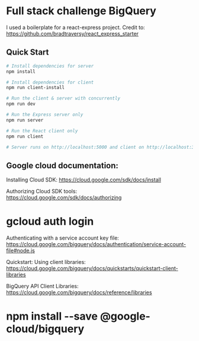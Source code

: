 
# Full stack challenge BigQuery 

I used a boilerplate for a react-express project. 
Credit to: https://github.com/bradtraversy/react_express_starter

## Quick Start

``` bash
# Install dependencies for server
npm install

# Install dependencies for client
npm run client-install

# Run the client & server with concurrently
npm run dev

# Run the Express server only
npm run server

# Run the React client only
npm run client

# Server runs on http://localhost:5000 and client on http://localhost:3000
```

## Google cloud documentation: 

Installing Cloud SDK: https://cloud.google.com/sdk/docs/install

Authorizing Cloud SDK tools: https://cloud.google.com/sdk/docs/authorizing

# gcloud auth login

Authenticating with a service account key file: https://cloud.google.com/bigquery/docs/authentication/service-account-file#node.js

Quickstart: Using client libraries: https://cloud.google.com/bigquery/docs/quickstarts/quickstart-client-libraries

BigQuery API Client Libraries: https://cloud.google.com/bigquery/docs/reference/libraries

# npm install --save @google-cloud/bigquery








